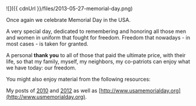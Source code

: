 ![]({{ cdnUrl }}/files/2013-05-27-memorial-day.png)

Once again we celebrate Memorial Day in the USA.

A very special day, dedicated to remembering and honoring all those men and women in uniform that fought for freedom. Freedom that nowadays - in most cases - is taken for granted.

A personal **thank you** to all of those that paid the ultimate price, with their life, so that my family, myself, my neighbors, my co-patriots can enjoy what we have today: our freedom.

You might also enjoy material from the following resources:

My posts of [2010](/posts/2010-memorial-day) and [2012](/posts/2012-memorial-day) as well as [http://www.usamemorialday.org](http://www.usmemorialday.org).
